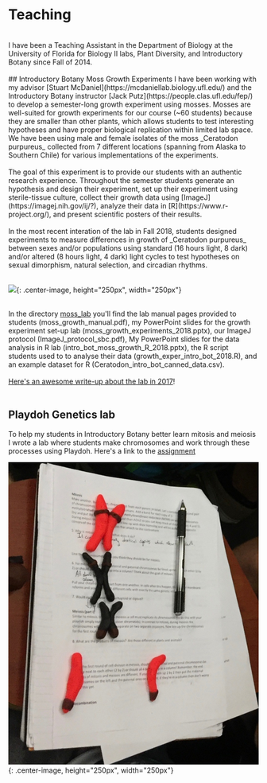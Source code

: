 # Teaching
<br/>
I have been a Teaching Assistant in the Department of Biology at the University of Florida for Biology II labs, Plant Diversity, and Introductory Botany since Fall of 2014. 
<br/><br/>
## Introductory Botany Moss Growth Experiments
I have been working with my advisor [Stuart McDaniel](https://mcdaniellab.biology.ufl.edu/) and the Introductory Botany instructor [Jack Putz](https://people.clas.ufl.edu/fep/) to develop a semester-long growth experiment using mosses. Mosses are well-suited for growth experiments for our course (~60 students) because they are smaller than other plants, which allows students to test interesting hypotheses and have proper biological replication within limited lab space. We have been using male and female isolates of the moss _Ceratodon purpureus_ collected from 7 different locations (spanning from Alaska to Southern Chile) for various implementations of the experiments.
<br/><br/>
The goal of this experiment is to provide our students with an authentic research experience. Throughout the semester students generate an hypothesis and design their experiment, set up their experiment using sterile-tissue culture, collect their growth data using [ImageJ](https://imagej.nih.gov/ij/?), analyze their data in [R](https://www.r-project.org/), and present scientific posters of their results. 
<br/><br/>
In the most recent interation of the lab in Fall 2018, students designed experiments to measure differences in growth of _Ceratodon purpureus_ between sexes and/or populations using standard (16 hours light, 8 dark) and/or altered (8 hours light, 4 dark) light cycles to test hypotheses on sexual dimorphism, natural selection, and circadian rhythms. 
<br/><br/>

![](/moss_lab/R_lab.JPG){: .center-image, height="250px", width="250px"}<br/><br/>

In the directory [moss_lab](https://github.com/sarahcarey/sarahcarey.github.io/tree/master/moss_lab) you'll find the lab manual pages provided to students (moss_growth_manual.pdf), my PowerPoint slides for the growth experiment set-up lab (moss_growth_experiments_2018.pptx), our ImageJ protocol (ImageJ_protocol_sbc.pdf), My PowerPoint slides for the data analysis in R lab (intro_bot_moss_growth_R_2018.pptx), the R script students used to to analyse their data (growth_exper_intro_bot_2018.R), and an example dataset for R (Ceratodon_intro_bot_canned_data.csv).
<br/><br/>
[Here's an awesome write-up about the lab in 2017](https://publications.clas.ufl.edu/ytori-magazine/ytori-spring-2018/lil-mosses/)!
<br/>
<br/>
## Playdoh Genetics lab
To help my students in Introductory Botany better learn mitosis and meiosis I wrote a lab where students make chromosomes and work through these processes using Playdoh. Here's a link to the [assignment](./playdoh_genetics.html)<br/>

![](/Images/playdoh_genetics.jpg){: .center-image, height="250px", width="250px"}<br/><br/>





